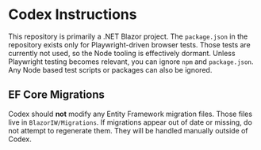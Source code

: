 # Codex Instructions

This repository is primarily a .NET Blazor project. The `package.json` in the repository exists only for Playwright-driven browser tests. Those tests are currently not used, so the Node tooling is effectively dormant. Unless Playwright testing becomes relevant, you can ignore `npm` and `package.json`. Any Node based test scripts or packages can also be ignored.

## EF Core Migrations

Codex should **not** modify any Entity Framework migration files. Those files live in `BlazorIW/Migrations`. If migrations appear out of date or missing, do not attempt to regenerate them. They will be handled manually outside of Codex.
